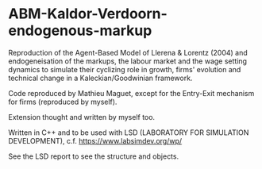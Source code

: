 # ABM-Kaldor-Verdoorn-endogenous-markup
Reproduction of the Agent-Based Model of Llerena &amp; Lorentz (2004) and endogeneisation of the markups, the labour market and the wage setting dynamics to simulate their cyclizing role in growth, firms' evolution and technical change in a Kaleckian/Goodwinian framework. 

Code reproduced by Mathieu Maguet, except for the Entry-Exit mechanism for firms (reproduced by myself).

Extension thought and written by myself too.

Written in C++ and to be used with LSD (LABORATORY FOR SIMULATION DEVELOPMENT), c.f. https://www.labsimdev.org/wp/

See the LSD report to see the structure and objects.
